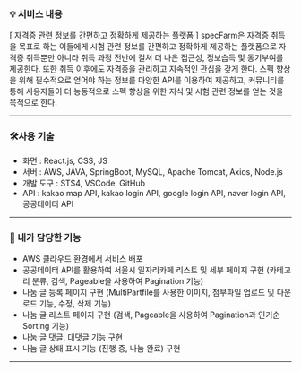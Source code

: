 ### 💡 서비스 내용
[ 자격증 관련 정보를 간편하고 정확하게 제공하는 플랫폼 ]
specFarm은 자격증 취득을 목표로 하는 이들에게 시험 관련 정보를 간편하고 정확하게 제공하는 플랫폼으로 자격증 취득뿐만 아니라 취득 과정 전반에 걸쳐 더 나은 접근성, 정보습득 및 동기부여를 제공한다. 또한 취득 이후에도 자격증을 관리하고 지속적인 관심을 갖게 한다.
스펙 향상을 위해 필수적으로 얻어야 하는 정보를 다양한 API를 이용하여 제공하고, 커뮤니티를 통해 사용자들이 더 능동적으로 스펙 향상을 위한 지식 및 시험 관련 정보를 얻는 것을 목적으로 한다.

***

### 🛠️사용 기술
- 화면 : React.js, CSS, JS
- 서버 : AWS, JAVA, SpringBoot, MySQL, Apache Tomcat, Axios, Node.js
- 개발 도구 : STS4, VSCode, GitHub
- API :  kakao map API, kakao login API, google login API, naver login API, 공공데이터 API

***

### 🚀 내가 담당한 기능
- AWS 클라우드 환경에서 서비스 배포
- 공공데이터 API를 활용하여 서울시 일자리카페 리스트 및 세부 페이지 구현 (카테고리 분류, 검색, Pageable을 사용하여 Pagination 기능)
- 나눔 글 등록 페이지 구현 (MultiPartfile를 사용한 이미지, 첨부파일 업로드 및 다운로드 기능, 수정, 삭제 기능)
- 나눔 글 리스트 페이지 구현 (검색, Pageable을 사용하여 Pagination과 인기순 Sorting 기능)
- 나눔 글 댓글, 대댓글 기능 구현
- 나눔 글 상태 표시 기능 (진행 중, 나눔 완료) 구현

***
